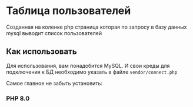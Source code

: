 # Таблица пользователей

Созданная на коленке php страница которая по запросу в базу данных mysql выводит список пользователей

## Как использовать

Для использования, вам понадобится MySQL. И свои креды для подключения к БД необходимо указать в файле ```vendor/connect.php```

Самое главное не забыть установить:
### PHP 8.0
